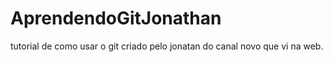 # AprendendoGitJonathan
tutorial de como usar o git criado pelo jonatan do canal novo que vi na web.
